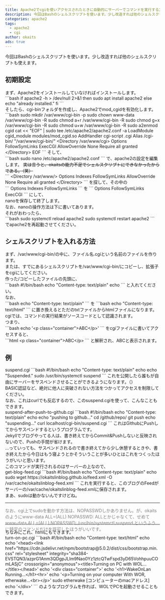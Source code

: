 ```yaml
---
title: Apache2でcgiを使いアクセスされたときに自動的にサーバーでコマンドを実行する方法
description: 今回はBashのシェルスクリプトを使います。少し改造すれば他のシェルスクリプトも使えます。
categories: apache2
tags:
  - apache2
  - cgi
author: okaits
ads: true
---
```

<div class="adservice-pc"></div>
今回はBashのシェルスクリプトを使います。少し改造すれば他のシェルスクリプトも使えます。<br>

<h2>初期設定</h2>
まず、Apache2をインストールしていなければインストールします。<br>
```bash
if apache2 -h > /dev/null 2>&1
    then
    sudo apt install apache2
    else
    echo "already installed."
fi
```
</code></pre><br>
そしたら、cgi-binフォルダを作成し、Apache2でmod_cgidを有効化します。<br>
```bash
sudo mkdir /var/www/cgi-bin -p
sudo chown www-data /var/www/cgi-bin -R
sudo chmod a+r /var/www/cgi-bin -R
sudo chmod g+x /var/www/cgi-bin -R
sudo chmod u+w /var/www/cgi-bin -R
sudo a2enmod cgid
cat << "EOF" | sudo tee /etc/apache2/apache2.conf -a
LoadModule cgid_module modules/mod_cgid.so
AddHandler cgi-script .cgi
Alias /cgi-bin/ "/var/www/cgi-bin/"
&lt;Directory /var/www/cgi&gt;
        Options FollowSymLinks ExecCGI
        AllowOverride None
        Require all granted
&lt;/Directory&gt;
EOF
```
そして、<br>
```bash
sudo nano /etc/apache2/apache2.conf
```
で、apache2の設定を編集します。
<strike>実は言うと、okaitsの能力不足でシェルスクリプトにできなかったからである。（笑）</strike><br>
```
&lt;Directory /var/www/&gt;
        Options Indexes FollowSymLinks
        AllowOverride None
        Require all granted
&lt;/Directory&gt;
```
を探して、その中の<br>
```
Options Indexes FollowSymLinks
```
を
```
Options FollowSymLinks ExecCGI
```
にして、<br>
nanoを保存して終了します。<br>
なお、nanoの操作方法は下に書いてあります。<br>
それがおわったら、<br>
```bash
sudo systemctl reload apache2
sudo systemctl restart apache2
```
でapache2を再起動させてください。<br>
<h2>シェルスクリプトを入れる方法</h2>
まず、/var/www/cgi-bin/の中に、ファイル名.cgiという名前のファイルを作ります。<br>
または、すでにあるシェルスクリプトを/var/www/cgi-bin/にコピーし、拡張子をcgiにしてください。<br>
作った/コピーしたファイルの先頭に、<br>
```bash
#!/bin/bash
echo "Content-type: text/plain"
echo
```
と入れてください。<br>
なお、<br>
```bash
echo "Content-type: text/plain"
```
を
```bash
echo "Content-type: text/html"
```
に置き換えるとただのtxtファイルからhtmlファイルになります。<br>
cgiでは、コマンドの実行結果がソースコードとして認識されます。<br>
つまり、<br>
```bash
echo '&lt;p class="container"&gt;ABC&lt;/p&gt;'
```
をcgiファイルに書いてアクセスすると、<br>
```html
&lt;p class="container"&gt;ABC&lt;/p&gt;
```
と解釈され、ABCと表示されます。<br>
<h2>例</h2>
<label>suspend.cgi</label>
```bash
#!/bin/bash
echo "Content-type: text/plain"
echo
echo "Suspended."
sudo /usr/bin/systemctl suspend
```
これを公開したら誰もが自由にサーバーをサスペンドさせることができるようになります。（）<br>
BASIC認証など、絶対に他人に突破されない方法をつかってアクセスを制限してください。<br>
なお、これはcurlでも反応するので、このsuspend.cgiを使って、こんなこともできます。<br>
<label>suspend-after-push-to-github.cgi</label>
```bash
#!/bin/bash
echo "Content-type: text/plain"
echo
echo "pushing to github..."
cd /github/repo/
git push
echo "suspending..."
curl localhost/cgi-bin/suspend.cgi
```
これはGithubにPushしてからサスペンドするというプログラムです。<br>
Jekyllでブログやってる人は、書き終えてからCommit&Pushしないと反映されないので、Pushの手間が省けます。<br>
...っていっても、サスペンドされるので書き終えてから少し休憩するときや、書き終えたから今日はもう寝ようとかそういうことが多いひとはこれをつくったほうがいいと思います。<br>
このコマンドが実行されるのはサーバーの上なので、<br>
<label>get-blog-feed.cgi</label>
```bash
#!/bin/bash
echo "Content-type: text/plain"
echo
sudo wget https://okaitslinblog.github.io/feed.xml -O /var/cache/okaitslinblog-feed.xml
```
これを実行すると、このブログのFeedがサーバーの/var/cache/okaitslinblog-feed.xmlに保存されます。<br>
まあ、sudoは動かないんですけどね。<br>
<hr>
<p style="color: gray; height: 0.25cm;">なお、cgi上でsudoを動かす方法は、NOPASSWDしかありません。が、okaitsのようにwww-data ALL=(ALL) NOPASSWD: ALLとかじゃなくて、せめてwww-data ALL=(ALL) NOPASSWD: /usr/bin/systemctl suspend というふうに特定のコマンドだけを許可したほうがいいです。</p><br>
<hr>
ちなみにこれ、htmlにもできます。<br>
<label>turn-on-pc.cgi</label>
```bash
#!/bin/bash
echo "Content-type: text/html"
echo
echo '&lt;head&gt;&lt;link href="https://cdn.jsdelivr.net/npm/bootstrap@5.0.2/dist/css/bootstrap.min.css" rel="stylesheet" integrity="sha384-EVSTQN3/azprG1Anm3QDgpJLIm9Nao0Yz1ztcQTwFspd3yD65VohhpuuCOmLASjC" crossorigin="anonymous"&gt;&lt;title&gt;Turning on PC with WOL...&lt;/title&gt;&lt;/head&gt;'
echo '&lt;div class="container"&gt;'
echo '&lt;h1&gt;WakeOnLan Running...&lt;/h1&gt;&lt;hr&gt;'
echo '&lt;p&gt;Turning on your computer With WOR, etherwake...&lt;br&gt;&lt;/p&gt;'
sudo etherwake [コンピューターのmacアドレス]
echo '&lt;/div&gt;'
```
のようなプログラムを作れば、WOLでPCを起動させることもできます。<br>
<div class="adservice-pc adservice-sp"></div>